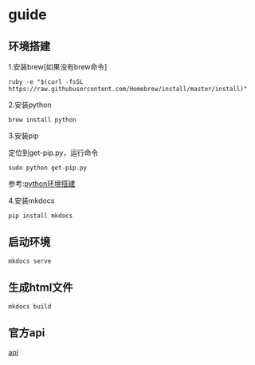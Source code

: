 # guide
## 环境搭建

   1.安装brew[如果没有brew命令]

   `ruby -e "$(curl -fsSL https://raw.githubusercontent.com/Homebrew/install/master/install)"`

   2.安装python

   `brew install python`

   3.安装pip

   定位到get-pip.py，运行命令

   `sudo python get-pip.py`

   参考:[python环境搭建](http://blog.csdn.net/fancylovejava/article/details/39140373)

   4.安装mkdocs

   `pip install mkdocs`

## 启动环境

`mkdocs serve`


## 生成html文件

`mkdocs build`

## 官方api

[api](http://markdown-docs-zh.readthedocs.org/zh_CN/latest/)